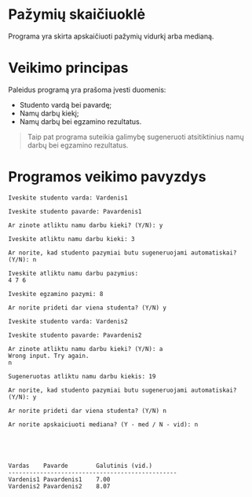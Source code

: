 # Pažymių skaičiuoklė #

Programa yra skirta apskaičiuoti pažymių vidurkį arba medianą.

# Veikimo principas #

Paleidus programą yra prašoma įvesti duomenis:

* Studento vardą bei pavardę;
* Namų darbų kiekį;
* Namų darbų bei egzamino rezultatus.

> Taip pat programa suteikia galimybę sugeneruoti atsitiktinius namų darbų bei egzamino rezultatus.

# Programos veikimo pavyzdys #

```
Iveskite studento varda: Vardenis1

Iveskite studento pavarde: Pavardenis1

Ar zinote atliktu namu darbu kieki? (Y/N): y

Iveskite atliktu namu darbu kieki: 3

Ar norite, kad studento pazymiai butu sugeneruojami automatiskai? (Y/N): n

Iveskite atliktu namu darbu pazymius:
4 7 6

Iveskite egzamino pazymi: 8

Ar norite prideti dar viena studenta? (Y/N) y

Iveskite studento varda: Vardenis2

Iveskite studento pavarde: Pavardenis2

Ar zinote atliktu namu darbu kieki? (Y/N): a
Wrong input. Try again.
n

Sugeneruotas atliktu namu darbu kiekis: 19

Ar norite, kad studento pazymiai butu sugeneruojami automatiskai? (Y/N): y

Ar norite prideti dar viena studenta? (Y/N) n

Ar norite apskaiciuoti mediana? (Y - med / N - vid): n





Vardas    Pavarde        Galutinis (vid.)
------------------------------------------------
Vardenis1 Pavardenis1    7.00
Vardenis2 Pavardenis2    8.07
```
